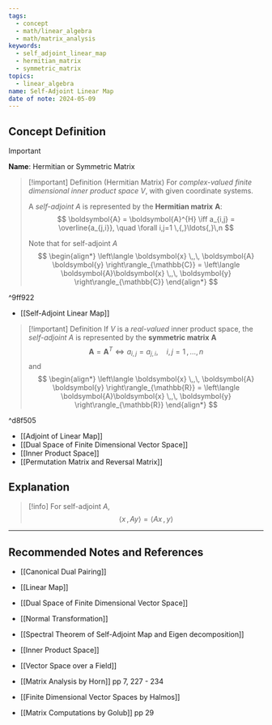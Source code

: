 ```yaml
---
tags:
  - concept
  - math/linear_algebra
  - math/matrix_analysis
keywords:
  - self_adjoint_linear_map
  - hermitian_matrix
  - symmetric_matrix
topics:
  - linear_algebra
name: Self-Adjoint Linear Map
date of note: 2024-05-09
---
```


## Concept Definition

>[!important]
>**Name**:  Hermitian or Symmetric Matrix

>[!important] Definition (Hermitian Matrix)
>For *complex-valued* *finite dimensional inner product space* $V$, with given coordinate systems.
>
>A *self-adjoint* $A$  is represented by the **Hermitian matrix** $\boldsymbol{A}$:
>$$
> \boldsymbol{A} = \boldsymbol{A}^{H} \iff   a_{i,j} = \overline{a_{j,i}}, \quad \forall i,j=1 \,{,}\ldots{,}\,n
>$$
>
>Note that for self-adjoint $A$
>$$
>\begin{align*}
>\left\langle \boldsymbol{x} \,,\,  \boldsymbol{A} \boldsymbol{y}   \right\rangle_{\mathbb{C}} = \left\langle  \boldsymbol{A}\boldsymbol{x} \,,\, \boldsymbol{y}     \right\rangle_{\mathbb{C}}
>\end{align*}
>$$

^9ff922

- [[Self-Adjoint Linear Map]]

>[!important] Definition
>If $V$ is a *real-valued* inner product space, the *self-adjoint* $A$ is represented by the **symmetric matrix**  $\boldsymbol{A}$ 
>$$
>\boldsymbol{A} = \boldsymbol{A}^{T} \iff  a_{i,j} = a_{j,i}, \quad i,j=1 \,{,}\ldots{,}\, n
>$$
>and
>$$
>\begin{align*}
>\left\langle \boldsymbol{x} \,,\,  \boldsymbol{A} \boldsymbol{y}   \right\rangle_{\mathbb{R}} = \left\langle  \boldsymbol{A}\boldsymbol{x} \,,\, \boldsymbol{y}     \right\rangle_{\mathbb{R}}
>\end{align*}
>$$

^d8f505

- [[Adjoint of Linear Map]]
- [[Dual Space of Finite Dimensional Vector Space]]
- [[Inner Product Space]]
- [[Permutation Matrix and Reversal Matrix]]


## Explanation

>[!info]
>For self-adjoint $A$,
>$$
>\left\langle  x\,,\,Ay    \right\rangle = \left\langle Ax \,,\,y    \right\rangle
>$$





-----------
##  Recommended Notes and References

- [[Canonical Dual Pairing]]
- [[Linear Map]]

- [[Dual Space of Finite Dimensional Vector Space]]

- [[Normal Transformation]]
- [[Spectral Theorem of Self-Adjoint Map and Eigen decomposition]]

- [[Inner Product Space]]
- [[Vector Space over a Field]]

- [[Matrix Analysis by Horn]] pp 7, 227 - 234
- [[Finite Dimensional Vector Spaces by Halmos]]
- [[Matrix Computations by Golub]] pp 29